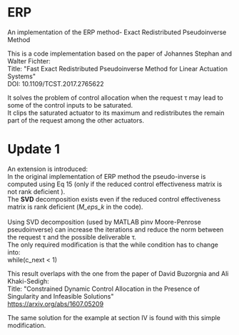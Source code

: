 # ERP
An implementation of the ERP method- Exact Redistributed Pseudoinverse Method 

This is a code implementation based on the paper of Johannes Stephan and Walter Fichter:<br/>
Title: "Fast Exact Redistributed Pseudoinverse Method for Linear Actuation Systems" <br/>
DOI: 10.1109/TCST.2017.2765622<br/>

It solves the problem of control allocation when the request τ may lead to some of the control inputs to be saturated.<br/>
It clips the saturated actuator to its maximum and redistributes the remain part of the request among the other actuators.

# Update 1
An extension is introduced:<br/>
In the original implementation of ERP method the pseudo-inverse is computed using Eq 15 (only if the reduced control effectiveness matrix is not rank deficient ).<br/>
The **SVD** decomposition exists even if the reduced control effectiveness matrix is rank deficient (*M_eps_k* in the code).<br/>
<br/>
Using SVD decomposition (used by MATLAB pinv Moore-Penrose pseudoinverse) can increase the iterations and reduce the norm between the request τ and the possible deliverable τ.<br/>
The only required modification is that the while condition has to change into: <br/> while(c_next < 1)<br/>

This result overlaps with the one from the paper of David Buzorgnia and Ali Khaki-Sedigh:<br/>
Title: "Constrained Dynamic Control Allocation in the Presence of Singularity and Infeasible Solutions"<br/>
https://arxiv.org/abs/1607.05209<br/>

The same solution for the example at section IV is found with this simple modification.
